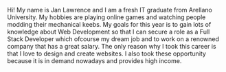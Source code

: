 Hi! My name is Jan Lawrence and I am a fresh IT graduate from Arellano University. My hobbies are playing online games and watching people modding their mechanical keebs. My goals for this year is to gain lots of knowledge about Web Development so that I can secure a role as a Full Stack Developer which ofcourse my dream job and to work on a renowned company that has a great salary. The only reason why I took this career is that I love to design and create websites. I also took these opportunity because it is in demand nowadays and provides high income.